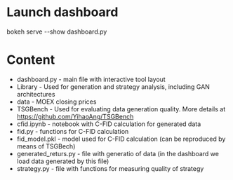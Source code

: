 # Launch dashboard

bokeh serve --show dashboard.py

# Content
* dashboard.py - main file with interactive tool layout
* Library - Used for generation and strategy analysis, including GAN architectures 
* data - MOEX closing prices
* TSGBench - Used for evaluating data generation quality. More details at https://github.com/YihaoAng/TSGBench
* cfid.ipynb - notebook with C-FID calculation for generated data
* fid.py - functions for C-FID calculation
* fid_model.pkl - model used for C-FID calculation (can be reproduced by means of TSGBech)
* generated_returs.py - file with generatio of data (in the dashboard we load data generated by this file)
* strategy.py - file with functions for measuring quality of strategy 